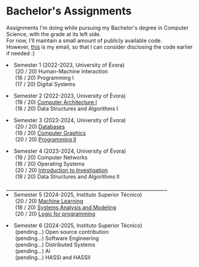 # Bachelor's Assignments
Assignments I'm doing while pursuing my Bachelor's degree in Computer Science, with the grade at its left side.<br />
For now, I'll maintain a small amount of publicly available code. <br /> 
However, <a href="mailto:contact@axelamc.com">this</a>
is my email, so that I can consider disclosing the code earlier if needed :) <br />

<!-- TABLE OF CONTENTS -->
  <li>
    Semester 1 (2022-2023, University of Évora)
    <ul>
        (20 / 20) Human-Machine Interaction <br />
        (16 / 20) Programming I <br />
        (17 / 20) Digital Systems <br />
    </ul>
  </li>
  <li>
    Semester 2 (2022-2023, University of Évora)
    <ul>
        (19 / 20) <a href="./02_Computer-Architecture-I/">Computer Architecture I</a><br />
        (16 / 20) Data Structures and Algorithms I <br />
    </ul> 
  </li>
  <li>
    Semester 3 (2023-2024, University of Évora)
    <ul>
        (20 / 20) <a href="./03_Databases/">Databases</a><br />
        (19 / 20) <a href="./03_Computer-Graphics/">Computer Graphics</a><br/>
        (20 / 20) <a href="https://github.com/axelcarapinha/Grassland">Programming II</a> <br />
    </ul>
  </li>
  <li>
    Semester 4 (2023-2024, University of Évora)
    <ul>
        (19 / 20) Computer Networks <br />
        (16 / 20) Operating Systems <br />
        (20 / 20) <a href="./04_Introduction-to-Investigation/">Introduction to Investigation</a><br />
        (19 / 20) Data Structures and Algorithms II <br />
    </ul>
  </li>
___________________________________________________________________
  <li>
    Semester 5 (2024-2025, Instituto Superior Técnico)
    <ul>
        (20 / 20) <a href="https://github.com/axelcarapinha/IST_Machine-learning">Machine Learning<a/><br />
        (18 / 20) <a href="https://github.com/axelcarapinha/IST_AMS">Systems Analysis and Modeling<a/> <br />
        (20 / 20) <a href="https://github.com/axelcarapinha/IST_LP">Logic for programming<a/> <br />
    </ul>
  </li>
  <li>
    Semester 6 (2024-2025, Instituto Superior Técnico)
    <ul>
        (pending...) Open source contribution <br />
        (pending...) Software Engineering <br />
        (pending...) Distributed Systems <br />
        (pending...) AI <br />
        (pending...) HASSI and HASSII <br />
    </ul>
  </li>

[^1]: University of Évora <br/>
[^2]: Data Structures and Algorithms <br/>
[^3]: Instituto Superior Técnico


